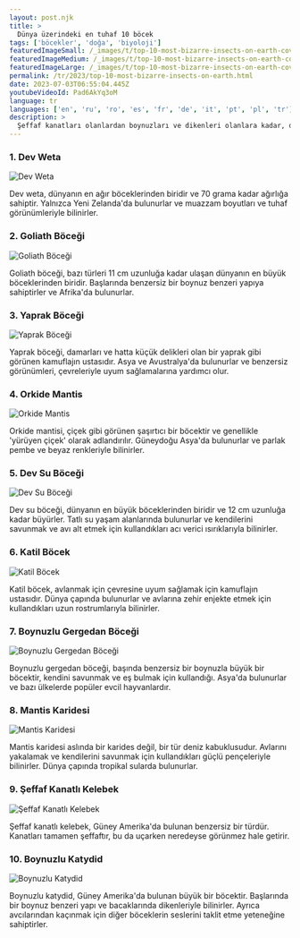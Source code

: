 ```yaml
---
layout: post.njk
title: >
  Dünya üzerindeki en tuhaf 10 böcek
tags: ['böcekler', 'doğa', 'biyoloji']
featuredImageSmall: /_images/t/top-10-most-bizarre-insects-on-earth-cover-tr-small.webp
featuredImageMedium: /_images/t/top-10-most-bizarre-insects-on-earth-cover-tr-medium.webp
featuredImageLarge: /_images/t/top-10-most-bizarre-insects-on-earth-cover-tr-large.webp
permalink: /tr/2023/top-10-most-bizarre-insects-on-earth.html
date: 2023-07-03T06:55:04.445Z
youtubeVideoId: Pad6AkYq3oM
language: tr
languages: ['en', 'ru', 'ro', 'es', 'fr', 'de', 'it', 'pt', 'pl', 'tr']
description: >
  Şeffaf kanatları olanlardan boynuzları ve dikenleri olanlara kadar, doğa gerçekten tuhaf böcekler yaratmıştır. İşte en olağanüstü 10 tanesinin listesi.
---
```


### 1. Dev Weta

![Dev Weta](/_images/e/e94a5cc46045a987830414f2ca423ef7-medium.webp)

Dev weta, dünyanın en ağır böceklerinden biridir ve 70 grama kadar ağırlığa sahiptir. Yalnızca Yeni Zelanda'da bulunurlar ve muazzam boyutları ve tuhaf görünümleriyle bilinirler.

### 2. Goliath Böceği

![Goliath Böceği](/_images/2/2a5eca2833ba71c2ce060fb39386ce96-medium.webp)

Goliath böceği, bazı türleri 11 cm uzunluğa kadar ulaşan dünyanın en büyük böceklerinden biridir. Başlarında benzersiz bir boynuz benzeri yapıya sahiptirler ve Afrika'da bulunurlar.

### 3. Yaprak Böceği

![Yaprak Böceği](/_images/7/7ce7cd80348e8e2dfa670f899d997c12-medium.webp)

Yaprak böceği, damarları ve hatta küçük delikleri olan bir yaprak gibi görünen kamuflajın ustasıdır. Asya ve Avustralya'da bulunurlar ve benzersiz görünümleri, çevreleriyle uyum sağlamalarına yardımcı olur.

### 4. Orkide Mantis

![Orkide Mantis](/_images/3/3199e091ee28d736f3273bd71224c4ae-medium.webp)

Orkide mantisi, çiçek gibi görünen şaşırtıcı bir böcektir ve genellikle 'yürüyen çiçek' olarak adlandırılır. Güneydoğu Asya'da bulunurlar ve parlak pembe ve beyaz renkleriyle bilinirler.

### 5. Dev Su Böceği

![Dev Su Böceği](/_images/8/8aef84d22b87f0364fb27f352322ad2a-medium.webp)

Dev su böceği, dünyanın en büyük böceklerinden biridir ve 12 cm uzunluğa kadar büyürler. Tatlı su yaşam alanlarında bulunurlar ve kendilerini savunmak ve avı alt etmek için kullandıkları acı verici ısırıklarıyla bilinirler.

### 6. Katil Böcek

![Katil Böcek](/_images/1/124b5a8ea6bae82d7b037ae73d25064b-medium.webp)

Katil böcek, avlanmak için çevresine uyum sağlamak için kamuflajın ustasıdır. Dünya çapında bulunurlar ve avlarına zehir enjekte etmek için kullandıkları uzun rostrumlarıyla bilinirler.

### 7. Boynuzlu Gergedan Böceği

![Boynuzlu Gergedan Böceği](/_images/b/b92743534cda36947341762a41e98128-medium.webp)

Boynuzlu gergedan böceği, başında benzersiz bir boynuzla büyük bir böcektir, kendini savunmak ve eş bulmak için kullandığı. Asya'da bulunurlar ve bazı ülkelerde popüler evcil hayvanlardır.

### 8. Mantis Karidesi

![Mantis Karidesi](/_images/2/202bbe23480faba8a8f4ec4ba3aee2cd-medium.webp)

Mantis karidesi aslında bir karides değil, bir tür deniz kabuklusudur. Avlarını yakalamak ve kendilerini savunmak için kullandıkları güçlü pençeleriyle bilinirler. Dünya çapında tropikal sularda bulunurlar.

### 9. Şeffaf Kanatlı Kelebek

![Şeffaf Kanatlı Kelebek](/_images/6/6cb0b717bea38014ff6ab46f21283639-medium.webp)

Şeffaf kanatlı kelebek, Güney Amerika'da bulunan benzersiz bir türdür. Kanatları tamamen şeffaftır, bu da uçarken neredeyse görünmez hale getirir.

### 10. Boynuzlu Katydid

![Boynuzlu Katydid](/_images/e/ef8bb732280b6a145e0b1d82b9f84fb3-medium.webp)

Boynuzlu katydid, Güney Amerika'da bulunan büyük bir böcektir. Başlarında bir boynuz benzeri yapı ve bacaklarında dikenleriyle bilinirler. Ayrıca avcılarından kaçınmak için diğer böceklerin seslerini taklit etme yeteneğine sahiptirler.

